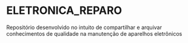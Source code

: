 # ELETRONICA_REPARO

Repositório desenvolvido no intuito de compartilhar e arquivar conhecimentos de qualidade na manutenção de aparelhos eletrônicos
